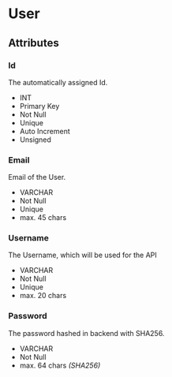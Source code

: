 # User

## Attributes

### Id

The automatically assigned Id.

- INT
- Primary Key
- Not Null
- Unique
- Auto Increment
- Unsigned

### Email

Email of the User.

- VARCHAR
- Not Null
- Unique
- max. 45 chars

### Username

The Username, which will be used for the API

- VARCHAR
- Not Null
- Unique
- max. 20 chars

### Password

The password hashed in backend with SHA256.

- VARCHAR
- Not Null
- max. 64 chars *(SHA256)*

